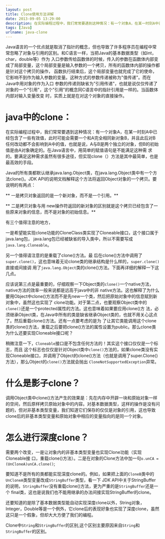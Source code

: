 ```yaml
---
layout: post
title: Clone使用方法详解
date: 2013-09-05 13:29:00
description: 在实际编程过程中，我们常常要遇到这种情况：有一个对象A，在某一时刻A中已经包含了一些有效值，此时可能会需要一个和A完全相同新对象B，并且此后对B 任何改动都不会影响到A中的值，也就是说，A与B是两个独立的对象，但B的初始值是由A对象确定的。在Java语言中，用简单的赋值语句是不能满足这种需 求的。要满足这种需求虽然有很多途径，但实现clone（）方法是其中最简单，也是最高效的手段。
tags: [Java]
urlname: java-clone
---
```


Java语言的一个优点就是取消了指针的概念，但也导致了许多程序员在编程中常常忽略了对象与引用的区别。和C语言一样，当把Java的基本数据类型（如int，char，double等）作为 入口参数传给函数体的时候，传入的参数在函数体内部变成了局部变量，这个局部变量是输入参数的一个拷贝，所有的函数体内部的操作都是针对这个拷贝的操作， 函数执行结束后，这个局部变量也就完成了它的使命，它影响不到作为输入参数的变量。这种方式的参数传递被称为"值传递"。而在Java中用对象的作为入口 参数的传递则缺省为"引用传递"，也就是说仅仅传递了对象的一个"引用"，这个"引用"的概念同C语言中的指针引用是一样的。当函数体内部对输入变量改变 时，实质上就是在对这个对象的直接操作。

# java中的clone：

在实际编程过程中，我们常常要遇到这种情况：有一个对象A，在某一时刻A中已经包含了一些有效值，此时可能会需要一个和A完全相同新对象B，并且此后对B 任何改动都不会影响到A中的值，也就是说，A与B是两个独立的对象，但B的初始值是由A对象确定的。在Java语言中，用简单的赋值语句是不能满足这种需 求的。要满足这种需求虽然有很多途径，但实现clone（）方法是其中最简单，也是最高效的手段。

Java的所有类都默认继承java.lang.Object类，在java.lang.Object类中有一个方法clone()。JDK API的说明文档解释这个方法将返回Object对象的一个拷贝。要说明的有两点：

** 一是拷贝对象返回的是一个新对象，而不是一个引用。**

** 二是拷贝对象与用 new操作符返回的新对象的区别就是这个拷贝已经包含了一些原来对象的信息，而不是对象的初始信息。**

有三个值得注意的地方，

一是希望能实现clone功能的CloneClass类实现了Cloneable接口，这个接口属于java.lang包， java.lang包已经被缺省的导入类中，所以不需要写成`java.lang.Cloneable`。

另一个值得请注意的是重载了clone()方法。最 后在clone()方法中调用了`super.clone()`，这也意味着无论clone类的继承结构是什么样的，`super.clone()`直接或间接调 用了`java.lang.Object`类的clone()方法。下面再详细的解释一下这几点。

应该说第三点是最重要的，仔细观察一下Object类的`clone()`一个native方法，native方法的效率一般来说都是远高于java中的非 native方法。这也解释了为什么要用Object中clone()方法而不是先new一个类，然后把原始对象中的信息赋到新对象中，虽然这也实现了 clone功能。对于第二点，也要观察Object类中的`clone()`还是一个protected属性的方法。这也意味着如果要应用clone()方 法，必须继承Object类，在Java中所有的类是缺省继承Object类的，也就不用关心这点了。然后重载clone()方法。还有一点要考虑的是为 了让其它类能调用这个clone类的clone()方法，重载之后要把clone()方法的属性设置为public。那么clone类为什么还要实现Cloneable接口呢？

稍微注意一下，`Cloneable`接口是不包含任何方法的！其实这个接口仅仅是一个标志，而且 这个标志也仅仅是针对Object类中`clone()`方法的，如果clone类没有实现Cloneable接口，并调用了Object的clone()方法（也就是调用了super.Clone()方法），那么Object的`clone()`方法就会抛出 `CloneNotSupportedException`异常。

# 什么是影子clone？

调用Object类中clone()方法产生的效果是：先在内存中开辟一块和原始对象一样的空间，然后原样拷贝原始对象中的内容。对基本数据类型，这样的操作是没有问题的，但对非基本类型变量，我们知道它们保存的仅仅是对象的引用，这也导致clone后的非基本类型变量和原始对象中相应的变量指向的是同一个对象。


# 怎么进行深度clone？

需要两个改变，一是让对象内的非基本类型变量也实现Clone功能（实现Cloneable接 口，重载clone()方法）。二是在对象的Clone方法中加一句`o.unCA = (UnCloneA)unCA.clone()`;

要知道不是所有的类都能实现深度clone的。例如，如果把上面的`CloneB`类中的`UnCloneA`类型变量改成`StringBuffer`类型，看一下 JDK API中关于StringBuffer的说明，`StringBuffer`没有重载clone()方法，更为严重的是`StringBuffer`还是一个 final类，这也是说我们也不能用继承的办法间接实现StringBuffer的clone。

还要知道的是除了基本数据类型能自动实现深度clone以外，String对象，Integer，Double等是一个例外，它clone后的表现好象也实现了深度clone，虽然这只是一个假象，但却大大方便了我们的编程。

Clone中`String`和`StringBuffer`的区别,这个区别主要原因来自`String`和`StringBuffer`的区别。

